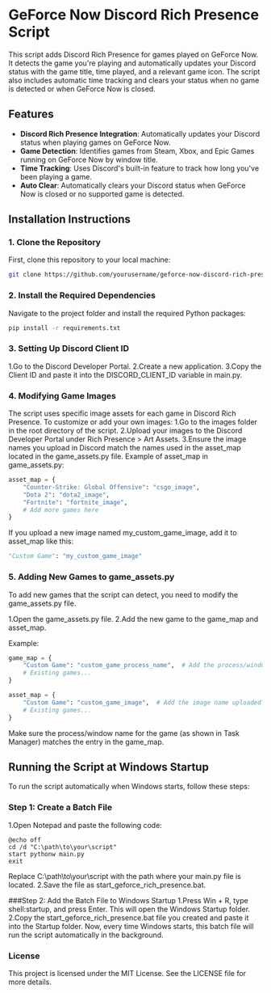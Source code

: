 # GeForce Now Discord Rich Presence Script

This script adds Discord Rich Presence for games played on GeForce Now. It detects the game you're playing and automatically updates your Discord status with the game title, time played, and a relevant game icon. The script also includes automatic time tracking and clears your status when no game is detected or when GeForce Now is closed.

## Features
- **Discord Rich Presence Integration**: Automatically updates your Discord status when playing games on GeForce Now.
- **Game Detection**: Identifies games from Steam, Xbox, and Epic Games running on GeForce Now by window title.
- **Time Tracking**: Uses Discord's built-in feature to track how long you've been playing a game.
- **Auto Clear**: Automatically clears your Discord status when GeForce Now is closed or no supported game is detected.

## Installation Instructions

### 1. Clone the Repository
First, clone this repository to your local machine:
```bash
git clone https://github.com/yourusername/geforce-now-discord-rich-presence.git
```
### 2. Install the Required Dependencies
Navigate to the project folder and install the required Python packages:
```bash
pip install -r requirements.txt
```
### 3. Setting Up Discord Client ID
1.Go to the Discord Developer Portal.
2.Create a new application.
3.Copy the Client ID and paste it into the DISCORD_CLIENT_ID variable in main.py.

### 4. Modifying Game Images
The script uses specific image assets for each game in Discord Rich Presence. To customize or add your own images:
1.Go to the images folder in the root directory of the script.
2.Upload your images to the Discord Developer Portal under Rich Presence > Art Assets.
3.Ensure the image names you upload in Discord match the names used in the asset_map located in the game_assets.py file.
Example of asset_map in game_assets.py:
```python
asset_map = {
    "Counter-Strike: Global Offensive": "csgo_image",
    "Dota 2": "dota2_image",
    "Fortnite": "fortnite_image",
    # Add more games here
}
```
If you upload a new image named my_custom_game_image, add it to asset_map like this:
```python
"Custom Game": "my_custom_game_image"
```
### 5. Adding New Games to game_assets.py
To add new games that the script can detect, you need to modify the game_assets.py file.

1.Open the game_assets.py file.
2.Add the new game to the game_map and asset_map.

Example:
```python
game_map = {
    "Custom Game": "custom_game_process_name",  # Add the process/window name of the new game
    # Existing games...
}

asset_map = {
    "Custom Game": "custom_game_image",  # Add the image name uploaded in the Discord Developer Portal
    # Existing games...
}
```
Make sure the process/window name for the game (as shown in Task Manager) matches the entry in the game_map.

## Running the Script at Windows Startup
To run the script automatically when Windows starts, follow these steps:

### Step 1: Create a Batch File
1.Open Notepad and paste the following code:
```batch
@echo off
cd /d "C:\path\to\your\script"
start pythonw main.py
exit
```
Replace C:\path\to\your\script with the path where your main.py file is located.
2.Save the file as start_geforce_rich_presence.bat.

###Step 2: Add the Batch File to Windows Startup
1.Press Win + R, type shell:startup, and press Enter. This will open the Windows Startup folder.
2.Copy the start_geforce_rich_presence.bat file you created and paste it into the Startup folder.
Now, every time Windows starts, this batch file will run the script automatically in the background.

### License

This project is licensed under the MIT License. See the LICENSE file for more details.


